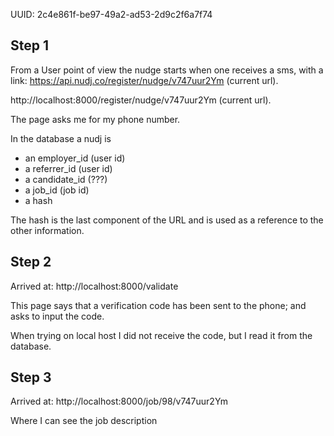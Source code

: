 UUID: 2c4e861f-be97-49a2-ad53-2d9c2f6a7f74

## Step 1

From a User point of view the nudge starts when one receives a sms, with a link: https://api.nudj.co/register/nudge/v747uur2Ym (current url).

http://localhost:8000/register/nudge/v747uur2Ym (current url).

The page asks me for my phone number.

In the database a nudj is
 
- an employer_id (user id)
- a referrer_id  (user id)
- a candidate_id (???)
- a job_id (job id)
- a hash

The hash is the last component of the URL and is used as a reference to the other information. 


## Step 2

Arrived at: http://localhost:8000/validate

This page says that a verification code has been sent to the phone; and asks to input the code.

When trying on local host I did not receive the code, but I read it from the database. 


## Step 3

Arrived at: http://localhost:8000/job/98/v747uur2Ym
 
Where I can see the job description


